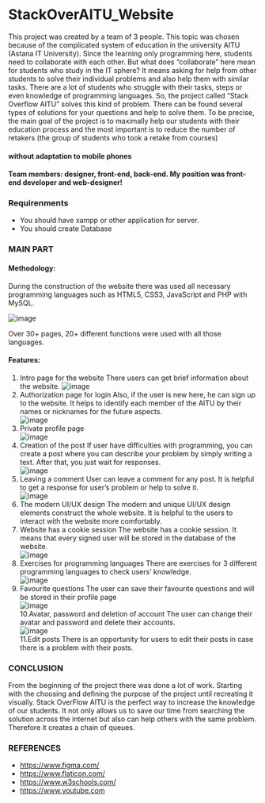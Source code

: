 # StackOverAITU_Website
This project was created by a team of 3 people. This topic was chosen because of the complicated system of education in the
university AITU (Astana IT University). Since the learning only programming 
here, students need to collaborate with each other. But what does “collaborate” 
here mean for students who study in the IT sphere? It means asking for help 
from other students to solve their individual problems and also help them with 
similar tasks. There are a lot of students who struggle with their tasks, steps or 
even knowledge of programming languages. So, the project called “Stack 
Overflow AITU” solves this kind of problem. There can be found several types 
of solutions for your questions and help to solve them. To be precise, the main 
goal of the project is to maximally help our students with their education 
process and the most important is to reduce the number of retakers (the group of 
students who took a retake from courses)
#### without adaptation to mobile phones
#### Team members: designer, front-end, back-end. My position was front-end developer and web-designer!
### Requirenments
- You should have xampp or other application for server.
- You should create Database
### MAIN PART
#### Methodology:
During the construction of the website there was used all necessary 
programming languages such as HTML5, CSS3, JavaScript and PHP with 
MySQL.

![image](https://user-images.githubusercontent.com/102688997/160919359-1663cdc7-c4a7-4dde-bf10-1f50fc6f1f1d.png)

Over 30+ pages, 20+ different functions were used with all those languages.

#### Features:
1. Intro page for the website
There users can get brief information about the website.
![image](https://user-images.githubusercontent.com/102688997/160919479-e713ade9-7243-498f-8a1d-db18f6e0fbab.png)
2. Authorization page for login
Also, if the user is new here, he can sign up to the website. It helps to identify 
each member of the AITU by their names or nicknames for the future aspects. <br>
![image](https://user-images.githubusercontent.com/102688997/160919519-2e5666fd-284c-45cf-a204-e574b676f2d7.png)
3. Private profile page <br>
![image](https://user-images.githubusercontent.com/102688997/160919601-6a2c7324-ea22-4f8e-9b6f-0a3ef9c9e0fb.png)
4. Creation of the post
If user have difficulties with programming, you can create a post where you can
describe your problem by simply writing a text. After that, you just wait for 
responses. <br>
![image](https://user-images.githubusercontent.com/102688997/160919633-5c5a02cc-3f2c-469d-be2f-3b4cbda09fe9.png)
5. Leaving a comment
User can leave a comment for any post. It is helpful to get a response for 
user’s problem or help to solve it. <br>
![image](https://user-images.githubusercontent.com/102688997/160919693-e53e33a6-0402-46b2-a854-28192d771ad8.png)
6. The modern UI/UX design
The modern and unique UI/UX design elements construct the whole 
website. It is helpful to the users to interact with the website more 
comfortably. <br>
7. Website has a cookie session
The website has a cookie session. It means that every signed user will 
be stored in the database of the website. <br>
![image](https://user-images.githubusercontent.com/102688997/160919770-137fddaa-84da-4cb2-9317-350fce9513fe.png)
8. Exercises for programming languages
There are exercises for 3 different programming languages to check 
users’ knowledge. <br>
![image](https://user-images.githubusercontent.com/102688997/160919828-306ca3c9-340e-4a5b-bf41-94a5f6ebe7a3.png)
9. Favourite questions
The user can save their favourite questions and will be stored in their 
profile page <br>
![image](https://user-images.githubusercontent.com/102688997/160919879-c0144455-bb56-4b3c-b71f-76580fcfa5da.png) <br>
10.Avatar, password and deletion of account
The user can change their avatar and password and delete their 
accounts. <br>
![image](https://user-images.githubusercontent.com/102688997/160919931-5da3056d-ae0c-4cbf-b504-500b7413834d.png) <br>
11.Edit posts
There is an opportunity for users to edit their posts in case there is a 
problem with their posts.

### CONCLUSION 
From the beginning of the project there was done a lot of work. Starting with 
the choosing and defining the purpose of the project until recreating it visually. 
Stack OverFlow AITU is the perfect way to increase the knowledge of our 
students. It not only allows us to save our time from searching the solution 
across the internet but also can help others with the same problem. Therefore it 
creates a chain of queues.
### REFERENCES
- https://www.figma.com/
- https://www.flaticon.com/
- https://www.w3schools.com/
- https://www.youtube.com
